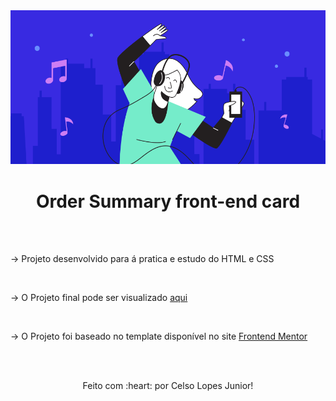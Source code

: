 <div align="center">
  <img src="./assets/illustration-hero.svg">
</div>
<h1 align="center">Order Summary front-end card</h1>

<br>
<br>

<p>-> Projeto desenvolvido para á pratica e estudo do HTML e CSS</p>

<br>

<p>-> O Projeto final pode ser visualizado <a href="https://celsolpjr.github.io/order-summary-frontend/">aqui</a></p>

<br>

<p>-> O Projeto foi baseado no template disponível no site <a href="https://www.frontendmentor.io/home">Frontend Mentor</a></p>

<br>
<br>

<p align="center">Feito com :heart: por Celso Lopes Junior!</p>
